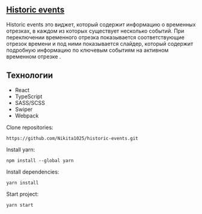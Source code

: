 ## <a href="https://test-slider-eosin.vercel.app/" target="_blank">Historic events</a>

Historic events это виджет, который содержит информацию о временных отрезках, в каждом из которых существует несколько событий.
При переключении временного отрезка показывается соответствующие отрезок времени и под ними показывается слайдер, который содержит подробную информацию по ключевым событиям на активном временном отрезке
.

## Технологии

* React
* TypeScript
* SASS/SCSS
* Swiper
* Webpack

Clone repositories:

```
https://github.com/Nikita1025/historic-events.git

```
Install yarn:

```
npm install --global yarn
```

Install dependencies:

```
yarn install
```

Start project:

```
yarn start
```
